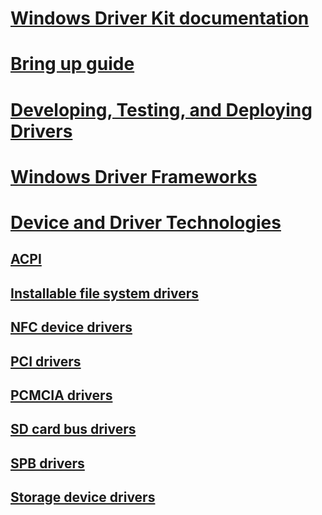 # [Windows Driver Kit documentation](index.md)
# [Bring up guide](bringup/)
# [Developing, Testing, and Deploying Drivers](develop/)
# [Windows Driver Frameworks](wdf/)
# [Device and Driver Technologies](device-and-driver-technologies.md)
## [ACPI](acpi/)
## [Installable file system drivers](ifs/)
## [NFC device drivers](nfc/)
## [PCI drivers](pci/)
## [PCMCIA drivers](pcmcia/)
## [SD card bus drivers](sd/)
## [SPB drivers](spb/)
## [Storage device drivers](storage/)




